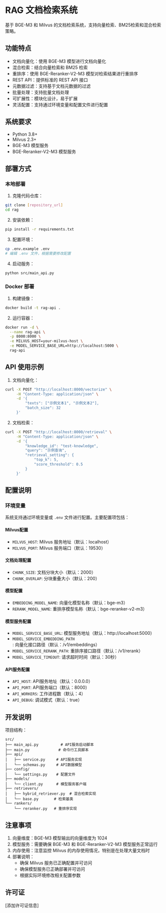 # RAG 文档检索系统

基于 BGE-M3 和 Milvus 的文档检索系统，支持向量检索、BM25检索和混合检索策略。

## 功能特点

- 文档向量化：使用 BGE-M3 模型进行文档向量化
- 混合检索：结合向量检索和 BM25 检索
- 重排序：使用 BGE-Reranker-V2-M3 模型对检索结果进行重排序
- REST API：提供标准的 REST API 接口
- 元数据过滤：支持基于文档元数据的过滤
- 批量处理：支持批量文档处理
- 可扩展性：模块化设计，易于扩展
- 灵活配置：支持通过环境变量和配置文件进行配置

## 系统要求

- Python 3.8+
- Milvus 2.3+
- BGE-M3 模型服务
- BGE-Reranker-V2-M3 模型服务

## 部署方式

### 本地部署

1. 克隆代码仓库：
```bash
git clone [repository_url]
cd rag
```

2. 安装依赖：
```bash
pip install -r requirements.txt
```

3. 配置环境：
```bash
cp .env.example .env
# 编辑 .env 文件，根据需要修改配置
```

4. 启动服务：
```bash
python src/main_api.py
```

### Docker 部署

1. 构建镜像：
```bash
docker build -t rag-api .
```

2. 运行容器：
```bash
docker run -d \
  --name rag-api \
  -p 8000:8000 \
  -e MILVUS_HOST=your-milvus-host \
  -e MODEL_SERVICE_BASE_URL=http://localhost:5000 \
  rag-api
```

## API 使用示例

1. 文档向量化：
```bash
curl -X POST "http://localhost:8000/vectorize" \
     -H "Content-Type: application/json" \
     -d '{
         "texts": ["示例文本1", "示例文本2"],
         "batch_size": 32
     }'
```

2. 文档检索：
```bash
curl -X POST "http://localhost:8000/retrieval" \
     -H "Content-Type: application/json" \
     -d '{
         "knowledge_id": "test-knowledge",
         "query": "示例查询",
         "retrieval_setting": {
             "top_k": 5,
             "score_threshold": 0.5
         }
     }'
```

## 配置说明

### 环境变量

系统支持通过环境变量或 `.env` 文件进行配置。主要配置项包括：

#### Milvus配置
- `MILVUS_HOST`: Milvus 服务地址（默认：localhost）
- `MILVUS_PORT`: Milvus 服务端口（默认：19530）

#### 文档处理配置
- `CHUNK_SIZE`: 文档分块大小（默认：2000）
- `CHUNK_OVERLAP`: 分块重叠大小（默认：200）

#### 模型配置
- `EMBEDDING_MODEL_NAME`: 向量化模型名称（默认：bge-m3）
- `RERANK_MODEL_NAME`: 重排序模型名称（默认：bge-reranker-v2-m3）

#### 模型服务配置
- `MODEL_SERVICE_BASE_URL`: 模型服务地址（默认：http://localhost:5000）
- `MODEL_SERVICE_EMBEDDING_PATH`: 向量化接口路径（默认：/v1/embeddings）
- `MODEL_SERVICE_RERANK_PATH`: 重排序接口路径（默认：/v1/rerank）
- `MODEL_SERVICE_TIMEOUT`: 请求超时时间（默认：30秒）

#### API服务配置
- `API_HOST`: API服务地址（默认：0.0.0.0）
- `API_PORT`: API服务端口（默认：8000）
- `API_WORKERS`: 工作进程数（默认：4）
- `API_DEBUG`: 调试模式（默认：true）

## 开发说明

项目结构：
```
src/
├── main_api.py          # API服务启动脚本
├── main.py             # 命令行工具脚本
├── api/
│   ├── service.py     # API服务实现
│   └── schemas.py     # API数据模型
├── config/
│   └── settings.py    # 配置文件
├── models/
│   └── client.py      # 模型服务客户端
├── retrievers/
│   ├── hybrid_retriever.py  # 混合检索实现
│   └── base.py       # 检索基类
└── rankers/
    └── reranker.py   # 重排序实现
```

## 注意事项

1. 向量维度：BGE-M3 模型输出的向量维度为 1024
2. 模型服务：需要确保 BGE-M3 和 BGE-Reranker-V2-M3 模型服务正常运行
3. 内存使用：注意监控 Milvus 的内存使用情况，特别是在处理大量文档时
4. 部署说明：
   - 确保 Milvus 服务已正确配置并可访问
   - 确保模型服务已正确部署并可访问
   - 根据实际环境修改相关配置参数

## 许可证

[添加许可证信息] 